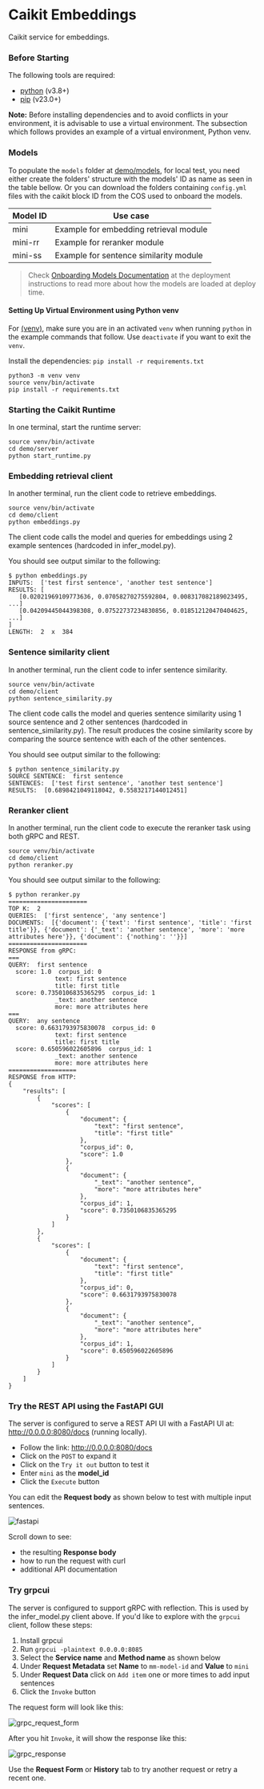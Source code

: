 # Caikit Embeddings

Caikit service for embeddings.

### Before Starting

The following tools are required:

- [python](https://www.python.org) (v3.8+)
- [pip](https://pypi.org/project/pip/) (v23.0+)

**Note:** Before installing dependencies and to avoid conflicts in your environment, it is advisable to use a virtual environment. The subsection which follows provides an example of a virtual environment, Python venv.

### Models

To populate the `models` folder at [demo/models](./demo), for local test, you need either create the folders' structure with the models' ID as name as seen in the table bellow. Or you can download the folders containing `config.yml` files with the caikit block ID from the COS used to onboard the models.

| Model ID | Use case                               |
|----------|----------------------------------------|
| mini       | Example for embedding retrieval module |
| mini-rr    | Example for reranker module            |
| mini-ss    | Example for sentence similarity module |

> Check [Onboarding Models Documentation](./deployment/README.md#onboarding-models) at the deployment instructions to read more about how the models are loaded at deploy time.

#### Setting Up Virtual Environment using Python venv

For [(venv)](https://docs.python.org/3/library/venv.html), make sure you are in an activated `venv` when running `python` in the example commands that follow. Use `deactivate` if you want to exit the `venv`.

Install the dependencies: `pip install -r requirements.txt`

```shell
python3 -m venv venv
source venv/bin/activate
pip install -r requirements.txt
```

### Starting the Caikit Runtime

In one terminal, start the runtime server:

```shell
source venv/bin/activate
cd demo/server
python start_runtime.py
```

### Embedding retrieval client

In another terminal, run the client code to retrieve embeddings.

```shell
source venv/bin/activate
cd demo/client
python embeddings.py
```

The client code calls the model and queries for embeddings using 2 example sentences (hardcoded in infer_model.py).

You should see output similar to the following:

```ShellSession
$ python embeddings.py
INPUTS:  ['test first sentence', 'another test sentence']
RESULTS: [
   [0.02021969109773636, 0.07058270275592804, 0.008317082189023495, ...]
   [0.04209445044398308, 0.07522737234830856, 0.018512120470404625, ...]
]
LENGTH:  2  x  384
```

### Sentence similarity client

In another terminal, run the client code to infer sentence similarity.

```shell
source venv/bin/activate
cd demo/client
python sentence_similarity.py
```

The client code calls the model and queries sentence similarity using 1 source sentence and 2 other sentences (hardcoded in sentence_similarity.py). The result produces the cosine similarity score by comparing the source sentence with each of the other sentences.

You should see output similar to the following:

```ShellSession
$ python sentence_similarity.py   
SOURCE SENTENCE:  first sentence
SENTENCES:  ['test first sentence', 'another test sentence']
RESULTS:  [0.6898421049118042, 0.5583217144012451]
```

### Reranker client

In another terminal, run the client code to execute the reranker task using both gRPC and REST.

```shell
source venv/bin/activate
cd demo/client
python reranker.py
```

You should see output similar to the following:

```ShellSession
$ python reranker.py
======================
TOP K:  2
QUERIES:  ['first sentence', 'any sentence']
DOCUMENTS:  [{'document': {'text': 'first sentence', 'title': 'first title'}}, {'document': {'_text': 'another sentence', 'more': 'more attributes here'}}, {'document': {'nothing': ''}}]
======================
RESPONSE from gRPC:
===
QUERY:  first sentence
  score: 1.0  corpus_id: 0
             text: first sentence
             title: first title
  score: 0.7350106835365295  corpus_id: 1
             _text: another sentence
             more: more attributes here
===
QUERY:  any sentence
  score: 0.6631793975830078  corpus_id: 0
             text: first sentence
             title: first title
  score: 0.650596022605896  corpus_id: 1
             _text: another sentence
             more: more attributes here
===================
RESPONSE from HTTP:
{
    "results": [
        {
            "scores": [
                {
                    "document": {
                        "text": "first sentence",
                        "title": "first title"
                    },
                    "corpus_id": 0,
                    "score": 1.0
                },
                {
                    "document": {
                        "_text": "another sentence",
                        "more": "more attributes here"
                    },
                    "corpus_id": 1,
                    "score": 0.7350106835365295
                }
            ]
        },
        {
            "scores": [
                {
                    "document": {
                        "text": "first sentence",
                        "title": "first title"
                    },
                    "corpus_id": 0,
                    "score": 0.6631793975830078
                },
                {
                    "document": {
                        "_text": "another sentence",
                        "more": "more attributes here"
                    },
                    "corpus_id": 1,
                    "score": 0.650596022605896
                }
            ]
        }
    ]
}
```

### Try the REST API using the FastAPI GUI

The server is configured to serve a REST API UI with a FastAPI UI at: http://0.0.0.0:8080/docs (running locally).

* Follow the link: http://0.0.0.0:8080/docs
* Click on the `POST` to expand it
* Click on the `Try it out` button to test it
* Enter `mini` as the **model_id**
* Click the `Execute` button

You can edit the **Request body** as shown below to test with multiple input sentences.

![fastapi](doc/images/fastapi.png)

Scroll down to see:

* the resulting **Response body**
* how to run the request with curl
* additional API documentation

### Try grpcui

The server is configured to support gRPC with reflection. This is used by the infer_model.py client above. If you'd like to explore with the `grpcui` client, follow these steps:

1. Install grpcui
2. Run `grpcui -plaintext 0.0.0.0:8085`
3. Select the **Service name** and **Method name** as shown below
4. Under **Request Metadata** set **Name** to `mm-model-id` and **Value** to `mini`
5. Under **Request Data** click on `Add item` one or more times to add input sentences
6. Click the `Invoke` button

The request form will look like this:

![grpc_request_form](doc/images/grpc_request_form.png)

After you hit `Invoke`, it will show the response like this:

![grpc_response](doc/images/grpc_response.png)

Use the **Request Form** or **History** tab to try another request or retry a recent one.